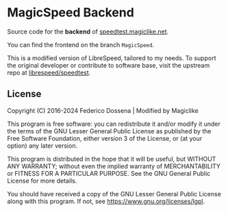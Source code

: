 # MagicSpeed Backend
Source code for the **backend** of [speedtest.magiclike.net](https://speedtest.magiclike.net).

You can find the frontend on the branch `MagicSpeed`.   

This is a modified version of LibreSpeed, tailored to my needs. To support the original developer or contribute to software base, visit the upstream repo at [librespeed/speedtest](https://github.com/librespeed/speedtest).

## License
Copyright (C) 2016-2024 Federico Dossena | Modified by Magiclike

This program is free software: you can redistribute it and/or modify
it under the terms of the GNU Lesser General Public License as published by
the Free Software Foundation, either version 3 of the License, or
(at your option) any later version.

This program is distributed in the hope that it will be useful,
but WITHOUT ANY WARRANTY; without even the implied warranty of
MERCHANTABILITY or FITNESS FOR A PARTICULAR PURPOSE.  See the
GNU General Public License for more details.

You should have received a copy of the GNU Lesser General Public License
along with this program.  If not, see <https://www.gnu.org/licenses/lgpl>.
